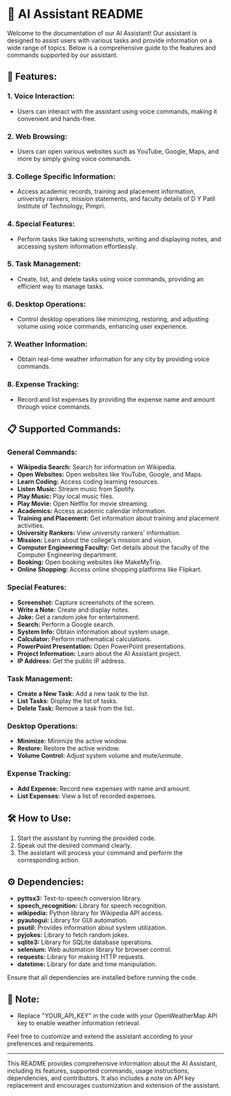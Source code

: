 # 🤖 AI Assistant README

Welcome to the documentation of our AI Assistant! Our assistant is designed to assist users with various tasks and provide information on a wide range of topics. Below is a comprehensive guide to the features and commands supported by our assistant.

## 🚀 Features:

### 1. Voice Interaction:
- Users can interact with the assistant using voice commands, making it convenient and hands-free.

### 2. Web Browsing:
- Users can open various websites such as YouTube, Google, Maps, and more by simply giving voice commands.

### 3. College Specific Information:
- Access academic records, training and placement information, university rankers, mission statements, and faculty details of D Y Patil Institute of Technology, Pimpri.

### 4. Special Features:
- Perform tasks like taking screenshots, writing and displaying notes, and accessing system information effortlessly.

### 5. Task Management:
- Create, list, and delete tasks using voice commands, providing an efficient way to manage tasks.

### 6. Desktop Operations:
- Control desktop operations like minimizing, restoring, and adjusting volume using voice commands, enhancing user experience.

### 7. Weather Information:
- Obtain real-time weather information for any city by providing voice commands.

### 8. Expense Tracking:
- Record and list expenses by providing the expense name and amount through voice commands.

## 📋 Supported Commands:

### General Commands:

- **Wikipedia Search:** Search for information on Wikipedia.
- **Open Websites:** Open websites like YouTube, Google, and Maps.
- **Learn Coding:** Access coding learning resources.
- **Listen Music:** Stream music from Spotify.
- **Play Music:** Play local music files.
- **Play Movie:** Open Netflix for movie streaming.
- **Academics:** Access academic calendar information.
- **Training and Placement:** Get information about training and placement activities.
- **University Rankers:** View university rankers' information.
- **Mission:** Learn about the college's mission and vision.
- **Computer Engineering Faculty:** Get details about the faculty of the Computer Engineering department.
- **Booking:** Open booking websites like MakeMyTrip.
- **Online Shopping:** Access online shopping platforms like Flipkart.

### Special Features:

- **Screenshot:** Capture screenshots of the screen.
- **Write a Note:** Create and display notes.
- **Joke:** Get a random joke for entertainment.
- **Search:** Perform a Google search.
- **System Info:** Obtain information about system usage.
- **Calculator:** Perform mathematical calculations.
- **PowerPoint Presentation:** Open PowerPoint presentations.
- **Project Information:** Learn about the AI Assistant project.
- **IP Address:** Get the public IP address.

### Task Management:

- **Create a New Task:** Add a new task to the list.
- **List Tasks:** Display the list of tasks.
- **Delete Task:** Remove a task from the list.

### Desktop Operations:

- **Minimize:** Minimize the active window.
- **Restore:** Restore the active window.
- **Volume Control:** Adjust system volume and mute/unmute.

### Expense Tracking:

- **Add Expense:** Record new expenses with name and amount.
- **List Expenses:** View a list of recorded expenses.

## 🛠️ How to Use:

1. Start the assistant by running the provided code.
2. Speak out the desired command clearly.
3. The assistant will process your command and perform the corresponding action.

## ⚙️ Dependencies:

- **pyttsx3:** Text-to-speech conversion library.
- **speech_recognition:** Library for speech recognition.
- **wikipedia:** Python library for Wikipedia API access.
- **pyautogui:** Library for GUI automation.
- **psutil:** Provides information about system utilization.
- **pyjokes:** Library to fetch random jokes.
- **sqlite3:** Library for SQLite database operations.
- **selenium:** Web automation library for browser control.
- **requests:** Library for making HTTP requests.
- **datetime:** Library for date and time manipulation.

Ensure that all dependencies are installed before running the code.

## 📝 Note:

- Replace "YOUR_API_KEY" in the code with your OpenWeatherMap API key to enable weather information retrieval.

Feel free to customize and extend the assistant according to your preferences and requirements.

---

This README provides comprehensive information about the AI Assistant, including its features, supported commands, usage instructions, dependencies, and contributors. It also includes a note on API key replacement and encourages customization and extension of the assistant.

